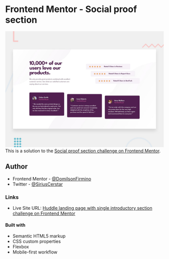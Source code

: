 # Frontend Mentor - Social proof section

![Design preview for the Social proof section coding challenge](./design/desktop-preview.jpg)
This is a solution to the [Social proof section challenge on Frontend Mentor](https://www.frontendmentor.io/challenges/social-proof-section-6e0qTv_bA).

## Author

- Frontend Mentor - [@DomilsonFirmino](https://www.frontendmentor.io/profile/DomilsonFirmino)
- Twitter - [@SiriusCerstar](https://twitter.com/SiriusCerstar)

### Links

- Live Site URL: [Huddle landing page with single introductory section challenge on Frontend Mentor](https://domilsonfirmino.github.io/Profile-card-component-main/)

#### Built with

- Semantic HTML5 markup
- CSS custom properties
- Flexbox
- Mobile-first workflow
